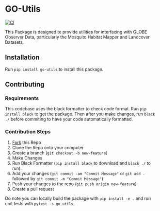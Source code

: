 # GO-Utils
[![CI](https://github.com/IGES-Geospatial/globe-observer-utils/actions/workflows/CI.yml/badge.svg)](https://github.com/IGES-Geospatial/globe-observer-utils/actions/workflows/CI.yml)

This Package is designed to provide utilities for interfacing with GLOBE Observer Data, particularly the Mosquito Habitat Mapper and Landcover Datasets.

## Installation
Run `pip install go-utils` to install this package.

## Contributing

### Requirements
This codebase uses the black formatter to check code format. Run `pip install black` to get the package. Then after you make changes, run `black ./` before commiting to have your code automatically formatted.

### Contribution Steps
1. [Fork](https://github.com/IGES-Geospatial/globe-observer-utils/fork) this Repo
2. Clone the Repo onto your computer
3. Create a branch (`git checkout -b new-feature`)
4. Make Changes
5. Run Black Formatter (`pip install black` to download and `black ./` to run).
6. Add your changes (`git commit -am "Commit Message"` or `git add .` followed by `git commit -m "Commit Message"`)
7. Push your changes to the repo (`git push origin new-feature`)
8. Create a pull request

Do note you can locally build the package with `pip install -e .` and run unit tests with `pytest -s go_utils`.
